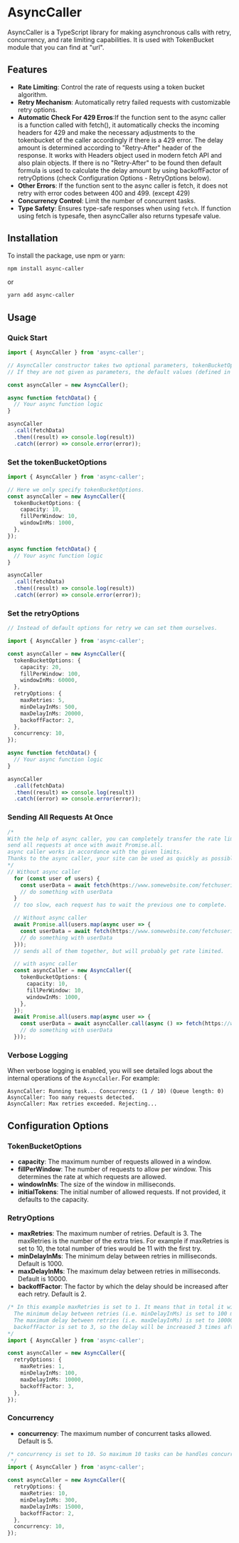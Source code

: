 # AsyncCaller

AsyncCaller is a TypeScript library for making asynchronous calls with retry, concurrency, and rate limiting capabilities.
It is used with TokenBucket module that you can find at "url".

## Features

- **Rate Limiting**: Control the rate of requests using a token bucket algorithm.
- **Retry Mechanism**: Automatically retry failed requests with customizable retry options.
- **Automatic Check For 429 Erros**:If the function sent to the async caller is a function called with fetch(), it automatically checks the incoming headers for 429 and make the necessary adjustments to the tokenbucket of the caller accordingly if there is a 429 error.
  The delay amount is determined according to "Retry-After" header of the response. It works with Headers object used in modern fetch API and also plain objects. If there is no "Retry-After" to be found then default formula is used to calculate the delay amount by using backoffFactor of retryOptions (check Configuration Options - RetryOptions below).
- **Other Errors**: If the function sent to the async caller is fetch, it does not retry with error codes between 400 and 499. (except 429)
- **Concurrency Control**: Limit the number of concurrent tasks.
- **Type Safety**: Ensures type-safe responses when using `fetch`. If function using fetch is typesafe, then asyncCaller also returns typesafe value.

## Installation

To install the package, use npm or yarn:

```sh
npm install async-caller
```

or

```sh
yarn add async-caller
```

## Usage

### Quick Start

```typescript
import { AsyncCaller } from 'async-caller';

// AsyncCaller constructor takes two optional parameters, tokenBucketOptions and retryOptions
// If they are not given as parameters, the default values (defined in the module) will be used.

const asyncCaller = new AsyncCaller();

async function fetchData() {
  // Your async function logic
}

asyncCaller
  .call(fetchData)
  .then((result) => console.log(result))
  .catch((error) => console.error(error));
```

### Set the tokenBucketOptions

```typescript
import { AsyncCaller } from 'async-caller';

// Here we only specify tokenBucketOptions.
const asyncCaller = new AsyncCaller({
  tokenBucketOptions: {
    capacity: 10,
    fillPerWindow: 10,
    windowInMs: 1000,
  },
});

async function fetchData() {
  // Your async function logic
}

asyncCaller
  .call(fetchData)
  .then((result) => console.log(result))
  .catch((error) => console.error(error));
```

### Set the retryOptions

```typescript
// Instead of default options for retry we can set them ourselves.

import { AsyncCaller } from 'async-caller';

const asyncCaller = new AsyncCaller({
  tokenBucketOptions: {
    capacity: 20,
    fillPerWindow: 100,
    windowInMs: 60000,
  },
  retryOptions: {
    maxRetries: 5,
    minDelayInMs: 500,
    maxDelayInMs: 20000,
    backoffFactor: 2,
  },
  concurrency: 10,
});

async function fetchData() {
  // Your async function logic
}

asyncCaller
  .call(fetchData)
  .then((result) => console.log(result))
  .catch((error) => console.error(error));
```

### Sending All Requests At Once

```typescript
/*
With the help of async caller, you can completely transfer the rate limiting issue to the async caller function and
send all requests at once with await Promise.all.
async caller works in accordance with the given limits.
Thanks to the async caller, your site can be used as quickly as possible within the specified rate limits.
*/
// Without async caller
  for (const user of users) {
    const userData = await fetch(https://www.somewebsite.com/fetchuserinfo/${user.id});
    // do something with userData
  }
  // too slow, each request has to wait the previous one to complete.

  // Without async caller
  await Promise.all(users.map(async user => {
    const userData = await fetch(https://www.somewebsite.com/fetchuserinfo/${user.id});
    // do something with userData
  }));
  // sends all of them together, but will probably get rate limited.

  // with async caller
  const asyncCaller = new AsyncCaller({
    tokenBucketOptions: {
      capacity: 10,
      fillPerWindow: 10,
      windowInMs: 1000,
    },
  });
  await Promise.all(users.map(async user => {
    const userData = await asyncCaller.call(async () => fetch(https://www.somewebsite.com/fetchuserinfo/${user.id}));
    // do something with userData
  }));

```

### Verbose Logging

When verbose logging is enabled, you will see detailed logs about the internal operations of the `AsyncCaller`. For example:

```plaintext
AsyncCaller: Running task... Concurrency: (1 / 10) (Queue length: 0)
AsyncCaller: Too many requests detected.
AsyncCaller: Max retries exceeded. Rejecting...
```

## Configuration Options

### TokenBucketOptions

- **capacity**: The maximum number of requests allowed in a window.
- **fillPerWindow**: The number of requests to allow per window. This determines the rate at which requests are allowed.
- **windowInMs**: The size of the window in milliseconds.
- **initialTokens**: The initial number of allowed requests. If not provided, it defaults to the capacity.

### RetryOptions

- **maxRetries**: The maximum number of retries. Default is 3. The maxRetries is the number of the extra tries.
  For example if maxRetries is set to 10, the total number of tries would be 11 with the first try.
- **minDelayInMs**: The minimum delay between retries in milliseconds. Default is 1000.
- **maxDelayInMs**: The maximum delay between retries in milliseconds. Default is 10000.
- **backoffFactor**: The factor by which the delay should be increased after each retry. Default is 2.

```typescript
/* In this example maxRetries is set to 1. It means that in total it will be tried two times (i.e. once for first try, once for retry.
  The minimum delay between retries (i.e. minDelayInMs) is set to 100 milliseconds.
  The maximum delay between retries (i.e. maxDelayInMs) is set to 10000 milliseconds.
  backoffFactor is set to 3, so the delay will be increased 3 times after each retry.
*/
import { AsyncCaller } from 'async-caller';

const asyncCaller = new AsyncCaller({
  retryOptions: {
    maxRetries: 1,
    minDelayInMs: 100,
    maxDelayInMs: 10000,
    backoffFactor: 3,
  },
});
```

### Concurrency

- **concurrency**: The maximum number of concurrent tasks allowed. Default is 5.

```typescript
/* concurrency is set to 10. So maximum 10 tasks can be handles concurrently.
 */
import { AsyncCaller } from 'async-caller';

const asyncCaller = new AsyncCaller({
  retryOptions: {
    maxRetries: 10,
    minDelayInMs: 300,
    maxDelayInMs: 15000,
    backoffFactor: 2,
  },
  concurrency: 10,
});
```
